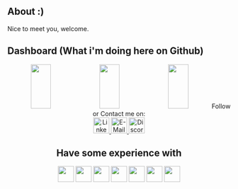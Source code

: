 ## About :)
Nice to meet you, welcome.

## Dashboard (What i'm doing here on Github)
<div align="center">
   <img  style="width: 30% !important; height: 100px !important;" src="https://github-readme-stats.vercel.app/api?username=geisonbruno1&rank_icon=github&theme=radical&hide_border=true"/>
      <img  style="width: 30% !important; height: 100px !important;" src="https://github-readme-streak-stats.herokuapp.com/?user=eliezerjg&theme=radical&hide_border=true"/>
       <img  style="width: 30% !important; height: 100px !important;" src="https://github-readme-stats.vercel.app/api/top-langs/?
</div>

  
## Follow or Contact me on:
<div>  
   <a href="https://www.linkedin.com/in/geison-bruno-ab4079224" target="_blank">
     <img src="https://img.shields.io/badge/-LinkedIn-%230077B5?style=for-the-badge&logo=linkedin&logoColor=white" target="_blank"  height="36px" alt="Linkedin">
  </a> 
   
  
  <a href="mailto:geisonbruno0@gmail.com" target="_blank">
      <img src="https://img.shields.io/badge/Gmail-EA4335.svg?style=for-the-badge&logo=Gmail&logoColor=white"  height="36px"  target="_blank" alt="E-Mail">
  </a> 

  <a href="g_bruno" target="_blank">
      <img src="https://img.shields.io/badge/Discord-5865F2.svg?style=for-the-badge&logo=Discord&logoColor=white"  height="36px"  target="_blank" alt="Discord">
  </a> 
  
    
</div>

  
  ## Have some experience with
  
 
<div >  

 

<img src="https://cdn.jsdelivr.net/gh/devicons/devicon/icons/git/git-original-wordmark.svg" height="36px"  />
<img src="https://cdn.jsdelivr.net/gh/devicons/devicon/icons/java/java-original.svg" height="36px"   />
<img src="https://cdn.jsdelivr.net/gh/devicons/devicon/icons/spring/spring-original.svg" height="36px"   />
<img src="https://cdn.jsdelivr.net/gh/devicons/devicon/icons/html5/html5-original.svg" height="36px"  />
<img src="https://cdn.jsdelivr.net/gh/devicons/devicon/icons/postgresql/postgresql-plain-wordmark.svg" height="36px"   />
<img src="https://cdn.jsdelivr.net/gh/devicons/devicon/icons/windows8/windows8-original.svg" height="36px"   />
<img src="https://maven.apache.org/images/maven-logo-white-on-black.png" height="36px" />

          
          

 
   

    
</div>
